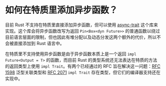 # 如何在特质里添加异步函数？

目前 Rust 不支持在特质里直接添加异步函数，但可以使用 [async-trait] 这个库来实现。这个库会将异步函数改写为返回 `Pin<Box<dyn Future>>` 的普通函数以绕过目前语言层面的限制，但也因此有堆分配以及动态分发这两个额外的代价，所以不会被直接添加到 Rust 语言中。

在特质里不支持使用异步函数是由于异步函数本质上是一个返回 `impl Future<Output = T>` 的函数，而目前 Rust 的类型系统还无法表达在特质的方法的返回类型上使用 `impl Trait`。有两个已经通过的 RFC 旨在解决这一问题：[RFC 1598][rfc1598] 泛型关联类型和 [RFC 2071][rfc2071] `impl Trait` 存在类型，但它们的编译器支持还在实现中。


[async-trait]: https://crates.io/crates/async-trait

[rfc1598]: https://rust-lang.github.io/rfcs/1598-generic_associated_types.html
[rfc2071]: https://rust-lang.github.io/rfcs/2071-impl-trait-existential-types.html
